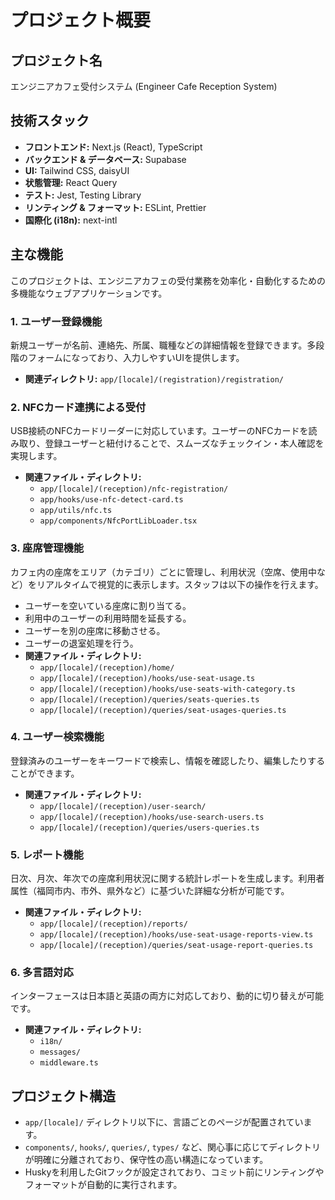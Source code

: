 # プロジェクト概要

## プロジェクト名

エンジニアカフェ受付システム (Engineer Cafe Reception System)

## 技術スタック

- **フロントエンド:** Next.js (React), TypeScript
- **バックエンド & データベース:** Supabase
- **UI:** Tailwind CSS, daisyUI
- **状態管理:** React Query
- **テスト:** Jest, Testing Library
- **リンティング & フォーマット:** ESLint, Prettier
- **国際化 (i18n):** next-intl

## 主な機能

このプロジェクトは、エンジニアカフェの受付業務を効率化・自動化するための多機能なウェブアプリケーションです。

### 1. ユーザー登録機能

新規ユーザーが名前、連絡先、所属、職種などの詳細情報を登録できます。多段階のフォームになっており、入力しやすいUIを提供します。

- **関連ディレクトリ:** `app/[locale]/(registration)/registration/`

### 2. NFCカード連携による受付

USB接続のNFCカードリーダーに対応しています。ユーザーのNFCカードを読み取り、登録ユーザーと紐付けることで、スムーズなチェックイン・本人確認を実現します。

- **関連ファイル・ディレクトリ:**
  - `app/[locale]/(reception)/nfc-registration/`
  - `app/hooks/use-nfc-detect-card.ts`
  - `app/utils/nfc.ts`
  - `app/components/NfcPortLibLoader.tsx`

### 3. 座席管理機能

カフェ内の座席をエリア（カテゴリ）ごとに管理し、利用状況（空席、使用中など）をリアルタイムで視覚的に表示します。スタッフは以下の操作を行えます。

- ユーザーを空いている座席に割り当てる。
- 利用中のユーザーの利用時間を延長する。
- ユーザーを別の座席に移動させる。
- ユーザーの退室処理を行う。
- **関連ファイル・ディレクトリ:**
  - `app/[locale]/(reception)/home/`
  - `app/[locale]/(reception)/hooks/use-seat-usage.ts`
  - `app/[locale]/(reception)/hooks/use-seats-with-category.ts`
  - `app/[locale]/(reception)/queries/seats-queries.ts`
  - `app/[locale]/(reception)/queries/seat-usages-queries.ts`

### 4. ユーザー検索機能

登録済みのユーザーをキーワードで検索し、情報を確認したり、編集したりすることができます。

- **関連ファイル・ディレクトリ:**
  - `app/[locale]/(reception)/user-search/`
  - `app/[locale]/(reception)/hooks/use-search-users.ts`
  - `app/[locale]/(reception)/queries/users-queries.ts`

### 5. レポート機能

日次、月次、年次での座席利用状況に関する統計レポートを生成します。利用者属性（福岡市内、市外、県外など）に基づいた詳細な分析が可能です。

- **関連ファイル・ディレクトリ:**
  - `app/[locale]/(reception)/reports/`
  - `app/[locale]/(reception)/hooks/use-seat-usage-reports-view.ts`
  - `app/[locale]/(reception)/queries/seat-usage-report-queries.ts`

### 6. 多言語対応

インターフェースは日本語と英語の両方に対応しており、動的に切り替えが可能です。

- **関連ファイル・ディレクトリ:**
  - `i18n/`
  - `messages/`
  - `middleware.ts`

## プロジェクト構造

- `app/[locale]/` ディレクトリ以下に、言語ごとのページが配置されています。
- `components/`, `hooks/`, `queries/`, `types/` など、関心事に応じてディレクトリが明確に分離されており、保守性の高い構造になっています。
- Huskyを利用したGitフックが設定されており、コミット前にリンティングやフォーマットが自動的に実行されます。
